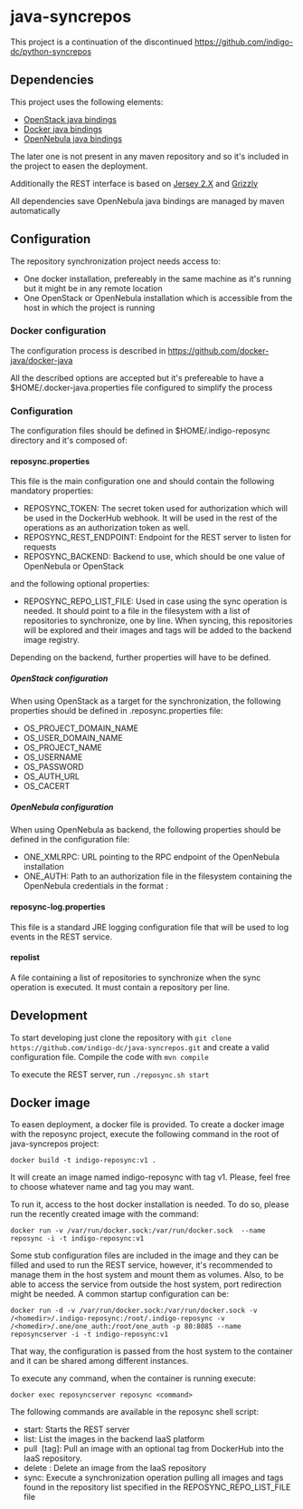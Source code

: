 # java-syncrepos
This project is a continuation of the discontinued https://github.com/indigo-dc/python-syncrepos

## Dependencies

This project uses the following elements:
- [OpenStack java bindings](http://www.openstack4j.com/)
- [Docker java bindings](https://github.com/docker-java/docker-java)
- [OpenNebula java bindings](http://docs.opennebula.org/4.12/integration/system_interfaces/java.html)

The later one is not present in any maven repository and so it's included in the project to easen the deployment.

Additionally the REST interface is based on [Jersey 2.X](https://jersey.java.net/) and [Grizzly](https://grizzly.java.net/)

All dependencies save OpenNebula java bindings are managed by maven automatically

## Configuration

The repository synchronization project needs access to:
- One docker installation, prefereably in the same machine as it's running but it might be in any remote location
- One OpenStack or OpenNebula installation which is accessible from the host in which the project is running

### Docker configuration

The configuration process is described in https://github.com/docker-java/docker-java

All the described options are accepted but it's prefereable to have a $HOME/.docker-java.properties file configured to simplify the process

### Configuration 
The configuration files should be defined in $HOME/.indigo-reposync directory and it's composed of:

#### reposync.properties

This file is the main configuration one and should contain the following mandatory properties:

- REPOSYNC_TOKEN: The secret token used for authorization which will be used in the DockerHub webhook. It will be used in the rest of the operations as an authorization token as well.
- REPOSYNC_REST_ENDPOINT: Endpoint for the REST server to listen for requests
- REPOSYNC_BACKEND: Backend to use, which should be one value of OpenNebula or OpenStack

and the following optional properties:

- REPOSYNC_REPO_LIST_FILE: Used in case using the sync operation is needed. It should point to a file in the filesystem with a list of repositories to synchronize, one by line. When syncing, this repositories will be explored and their images and tags will be added to the backend image registry.

Depending on the backend, further properties will have to be defined.

##### OpenStack configuration

When using OpenStack as a target for the synchronization, the following properties should be defined in .reposync.properties file:

- OS_PROJECT_DOMAIN_NAME
- OS_USER_DOMAIN_NAME
- OS_PROJECT_NAME
- OS_USERNAME
- OS_PASSWORD
- OS_AUTH_URL
- OS_CACERT

##### OpenNebula configuration

When using OpenNebula as backend, the following properties should be defined in the configuration file:

- ONE_XMLRPC: URL pointing to the RPC endpoint of the OpenNebula installation
- ONE_AUTH: Path to an authorization file in the filesystem containing the OpenNebula credentials in the format <username>:<password>

#### reposync-log.properties

This file is a standard JRE logging configuration file that will be used to log events in the REST service.

#### repolist

A file containing a list of repositories to synchronize when the sync operation is executed. It must contain a repository per line.

## Development

To start developing just clone the repository with `git clone https://github.com/indigo-dc/java-syncrepos.git` and create a valid configuration file. Compile the code with `mvn compile`

To execute the REST server, run `./reposync.sh start`

## Docker image

To easen deployment, a docker file is provided. To create a docker image with the reposync project, execute the following command in the root of java-syncrepos project:

`docker build -t indigo-reposync:v1 .`

It will create an image named indigo-reposync with tag v1. Please, feel free to choose whatever name and tag you may want.

To run it, access to the host docker installation is needed. To do so, please run the recently created image with the command:

`docker run -v /var/run/docker.sock:/var/run/docker.sock  --name reposync -i -t indigo-reposync:v1`

Some stub configuration files are included in the image and they can be filled and used to run the REST service, however, it's recommended to manage them in the host system and mount them as volumes. Also, to be able to access the service from 
outside the host system, port redirection might be needed. A common startup configuration can be:

`docker run -d -v /var/run/docker.sock:/var/run/docker.sock -v /<homedir>/.indigo-reposync:/root/.indigo-reposync -v /<homedir>/.one/one_auth:/root/one_auth -p 80:8085 --name reposyncserver -i -t indigo-reposync:v1`

That way, the configuration is passed from the host system to the container and it can be shared among different instances.

To execute any command, when the container is running execute:

`docker exec reposyncserver reposync <command>` 

The following commands are available in the reposync shell script:

- start: Starts the REST server
- list: List the images in the backend IaaS platform
- pull <image> [tag]: Pull an image with an optional tag from DockerHub into the IaaS repository.
- delete <imageId>: Delete an image from the IaaS repository
- sync: Execute a synchronization operation pulling all images and tags found in the repository list specified in the REPOSYNC_REPO_LIST_FILE file



